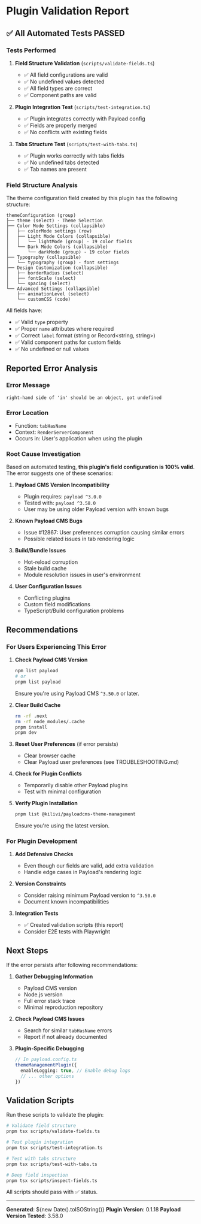 # Plugin Validation Report

## ✅ All Automated Tests PASSED

### Tests Performed

1. **Field Structure Validation** (`scripts/validate-fields.ts`)
   - ✅ All field configurations are valid
   - ✅ No undefined values detected
   - ✅ All field types are correct
   - ✅ Component paths are valid

2. **Plugin Integration Test** (`scripts/test-integration.ts`)
   - ✅ Plugin integrates correctly with Payload config
   - ✅ Fields are properly merged
   - ✅ No conflicts with existing fields

3. **Tabs Structure Test** (`scripts/test-with-tabs.ts`)
   - ✅ Plugin works correctly with tabs fields
   - ✅ No undefined tabs detected
   - ✅ Tab names are present

### Field Structure Analysis

The theme configuration field created by this plugin has the following structure:

```
themeConfiguration (group)
├── theme (select) - Theme Selection
├── Color Mode Settings (collapsible)
│   ├── colorMode settings (row)
│   ├── Light Mode Colors (collapsible)
│   │   └── lightMode (group) - 19 color fields
│   └── Dark Mode Colors (collapsible)
│       └── darkMode (group) - 19 color fields
├── Typography (collapsible)
│   └── typography (group) - font settings
├── Design Customization (collapsible)
│   ├── borderRadius (select)
│   ├── fontScale (select)
│   └── spacing (select)
└── Advanced Settings (collapsible)
    ├── animationLevel (select)
    └── customCSS (code)
```

All fields have:
- ✅ Valid `type` property
- ✅ Proper `name` attributes where required
- ✅ Correct `label` format (string or Record<string, string>)
- ✅ Valid component paths for custom fields
- ✅ No undefined or null values

## Reported Error Analysis

### Error Message
```
right-hand side of 'in' should be an object, got undefined
```

### Error Location
- Function: `tabHasName`
- Context: `RenderServerComponent`
- Occurs in: User's application when using the plugin

### Root Cause Investigation

Based on automated testing, **this plugin's field configuration is 100% valid**. The error suggests one of these scenarios:

1. **Payload CMS Version Incompatibility**
   - Plugin requires: `payload ^3.0.0`
   - Tested with: `payload ^3.58.0`
   - User may be using older Payload version with known bugs

2. **Known Payload CMS Bugs**
   - Issue #12867: User preferences corruption causing similar errors
   - Possible related issues in tab rendering logic

3. **Build/Bundle Issues**
   - Hot-reload corruption
   - Stale build cache
   - Module resolution issues in user's environment

4. **User Configuration Issues**
   - Conflicting plugins
   - Custom field modifications
   - TypeScript/Build configuration problems

## Recommendations

### For Users Experiencing This Error

1. **Check Payload CMS Version**
   ```bash
   npm list payload
   # or
   pnpm list payload
   ```
   
   Ensure you're using Payload CMS `^3.50.0` or later.

2. **Clear Build Cache**
   ```bash
   rm -rf .next
   rm -rf node_modules/.cache
   pnpm install
   pnpm dev
   ```

3. **Reset User Preferences** (if error persists)
   - Clear browser cache
   - Clear Payload user preferences (see TROUBLESHOOTING.md)

4. **Check for Plugin Conflicts**
   - Temporarily disable other Payload plugins
   - Test with minimal configuration

5. **Verify Plugin Installation**
   ```bash
   pnpm list @kilivi/payloadcms-theme-management
   ```
   
   Ensure you're using the latest version.

### For Plugin Development

1. **Add Defensive Checks**
   - Even though our fields are valid, add extra validation
   - Handle edge cases in Payload's rendering logic

2. **Version Constraints**
   - Consider raising minimum Payload version to `^3.50.0`
   - Document known incompatibilities

3. **Integration Tests**
   - ✅ Created validation scripts (this report)
   - Consider E2E tests with Playwright

## Next Steps

If the error persists after following recommendations:

1. **Gather Debugging Information**
   - Payload CMS version
   - Node.js version
   - Full error stack trace
   - Minimal reproduction repository

2. **Check Payload CMS Issues**
   - Search for similar `tabHasName` errors
   - Report if not already documented

3. **Plugin-Specific Debugging**
   ```typescript
   // In payload.config.ts
   themeManagementPlugin({
     enableLogging: true, // Enable debug logs
     // ... other options
   })
   ```

## Validation Scripts

Run these scripts to validate the plugin:

```bash
# Validate field structure
pnpm tsx scripts/validate-fields.ts

# Test plugin integration
pnpm tsx scripts/test-integration.ts

# Test with tabs structure
pnpm tsx scripts/test-with-tabs.ts

# Deep field inspection
pnpm tsx scripts/inspect-fields.ts
```

All scripts should pass with ✅ status.

---

**Generated**: ${new Date().toISOString()}
**Plugin Version**: 0.1.18
**Payload Version Tested**: 3.58.0
